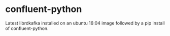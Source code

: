 # confluent-python
Latest librdkafka installed on an ubuntu 16:04 image followed by a pip install of confluent-python. 
